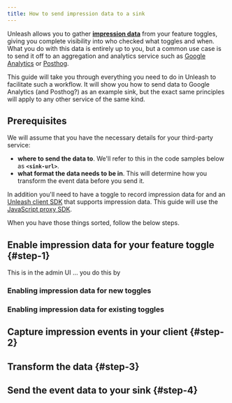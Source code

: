 ```yaml
---
title: How to send impression data to a sink
---
```


Unleash allows you to gather [**impression data**](../advanced/impression-data.md) from your feature toggles, giving you complete visibility into who checked what toggles and when. What you do with this data is entirely up to you, but a common use case is to send it off to an aggregation and analytics service such as [Google Analytics](analytics.google.com/) or [Posthog](https://posthog.com/).

This guide will take you through everything you need to do in Unleash to facilitate such a workflow. It will show you how to send data to Google Analytics (and Posthog?) as an example sink, but the exact same principles will apply to any other service of the same kind.

## Prerequisites

We will assume that you have the necessary details for your third-party service:

- **where to send the data to**. We'll refer to this in the code samples below as **`<sink-url>`**.
- **what format the data needs to be in**. This will determine how you transform the event data before you send it.

In addition you'll need to have a toggle to record impression data for and an [Unleash client SDK](../sdks/index.md) that supports impression data. This guide will use the [JavaScript proxy SDK](../sdks/proxy-javascript.md).

When you have those things sorted, follow the below steps.

## Enable impression data for your feature toggle {#step-1}

This is in the admin UI ... you do this by

### Enabling impression data for new toggles

### Enabling impression data for existing toggles

## Capture impression events in your client {#step-2}


## Transform the data {#step-3}

## Send the event data to your sink {#step-4}
